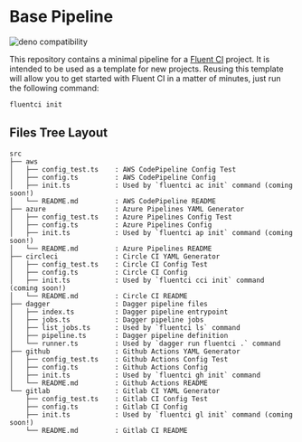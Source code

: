 # Base Pipeline

![deno compatibility](https://shield.deno.dev/deno/^1.34)

This repository contains a minimal pipeline for a [Fluent CI](https://fluentci.io) project. It is intended to be used as a template for new projects.
Reusing this template will allow you to get started with Fluent CI in a matter of minutes, just run the following command:

```bash
fluentci init
```

## Files Tree Layout

```
src
├── aws
│   ├── config_test.ts    : AWS CodePipeline Config Test
│   ├── config.ts         : AWS CodePipeline Config
│   ├── init.ts           : Used by `fluentci ac init` command (coming soon!)
│   └── README.md         : AWS CodePipeline README
├── azure                 : Azure Pipelines YAML Generator
│   ├── config_test.ts    : Azure Pipelines Config Test
│   ├── config.ts         : Azure Pipelines Config
│   ├── init.ts           : Used by `fluentci ap init` command (coming soon!)
│   └── README.md         : Azure Pipelines README
├── circleci              : Circle CI YAML Generator
│   ├── config_test.ts    : Circle CI Config Test
│   ├── config.ts         : Circle CI Config
│   ├── init.ts           : Used by `fluentci cci init` command (coming soon!)
│   └── README.md         : Circle CI README
├── dagger                : Dagger pipeline files
│   ├── index.ts          : Dagger pipeline entrypoint
│   ├── jobs.ts           : Dagger pipeline jobs
│   ├── list_jobs.ts      : Used by `fluentci ls` command
│   ├── pipeline.ts       : Dagger pipeline definition
│   └── runner.ts         : Used by `dagger run fluentci .` command
├── github                : Github Actions YAML Generator
│   ├── config_test.ts    : Github Actions Config Test
│   ├── config.ts         : Github Actions Config
│   ├── init.ts           : Used by `fluentci gh init` command
│   └── README.md         : Github Actions README
└── gitlab                : Gitlab CI YAML Generator
    ├── config_test.ts    : Gitlab CI Config Test
    ├── config.ts         : Gitlab CI Config
    ├── init.ts           : Used by `fluentci gl init` command (coming soon!)
    └── README.md         : Gitlab CI README
```
